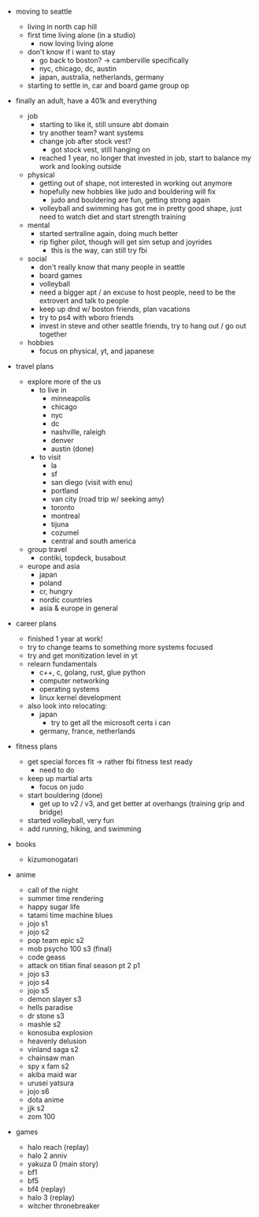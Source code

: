 - moving to seattle
    - living in north cap hill
    - first time living alone (in a studio)
        - now loving living alone
    - don't know if i want to stay
        - go back to boston? -> camberville specifically
        - nyc, chicago, dc, austin
        - japan, australia, netherlands, germany
    - starting to settle in, car and board game group op

- finally an adult, have a 401k and everything
    - job
        - starting to like it, still unsure abt domain
        - try another team? want systems
        - change job after stock vest?
            - got stock vest, still hanging on
        - reached 1 year, no longer that invested in job, start to balance my work and looking outside
    - physical
        - getting out of shape, not interested in working out anymore
        - hopefully new hobbies like judo and bouldering will fix
            - judo and bouldering are fun, getting strong again
        - volleyball and swimming has got me in pretty good shape, just need to watch diet and start strength training
    - mental
        - started sertraline again, doing much better
        - rip figher pilot, though will get sim setup and joyrides
            - this is the way, can still try fbi
    - social
        - don't really know that many people in seattle
        - board games
        - volleyball
        - need a bigger apt / an excuse to host people, need to be the extrovert and talk to people
        - keep up dnd w/ boston friends, plan vacations
        - try to ps4 with wboro friends
        - invest in steve and other seattle friends, try to hang out / go out together
    - hobbies
        - focus on physical, yt, and japanese

- travel plans
    - explore more of the us
        - to live in
            - minneapolis
            - chicago
            - nyc
            - dc
            - nashville, raleigh
            - denver
            - austin (done)
        - to visit
            - la
            - sf
            - san diego (visit with enu)
            - portland
            - van city (road trip w/ seeking amy)
            - toronto
            - montreal
            - tijuna
            - cozumel
            - central and south america
    - group travel
        - contiki, topdeck, busabout
    - europe and asia
        - japan
        - poland
        - cr, hungry
        - nordic countries
        - asia & europe in general

- career plans
    - finished 1 year at work!
    - try to change teams to something more systems focused
    - try and get monitization level in yt
    - relearn fundamentals
        - c++, c, golang, rust, glue python
        - computer networking
        - operating systems
        - linux kernel development
    - also look into relocating:
        - japan
            - try to get all the microsoft certs i can
        - germany, france, netherlands

- fitness plans
    - get special forces fit -> rather fbi fitness test ready
        - need to do
    - keep up martial arts
        - focus on judo
    - start bouldering (done)
        - get up to v2 / v3, and get better at overhangs (training grip and bridge)
    - started volleyball, very fun
    - add running, hiking, and swimming

- books
    - kizumonogatari

- anime
    - call of the night
    - summer time rendering
    - happy sugar life
    - tatami time machine blues
    - jojo s1
    - jojo s2
    - pop team epic s2
    - mob psycho 100 s3 (final)
    - code geass
    - attack on titian final season pt 2 p1
    - jojo s3
    - jojo s4
    - jojo s5
    - demon slayer s3
    - hells paradise
    - dr stone s3
    - mashle s2
    - konosuba explosion
    - heavenly delusion
    - vinland saga s2
    - chainsaw man
    - spy x fam s2
    - akiba maid war
    - urusei yatsura
    - jojo s6
    - dota anime
    - jjk s2
    - zom 100

- games
    - halo reach (replay)
    - halo 2 anniv
    - yakuza 0 (main story)
    - bf1
    - bf5
    - bf4 (replay)
    - halo 3 (replay)
    - witcher thronebreaker
